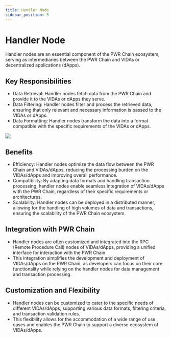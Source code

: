 ```yaml
---
title: Handler Node
sidebar_position: 5
---
```


# Handler Node

Handler nodes are an essential component of the PWR Chain ecosystem, serving as intermediaries between the PWR Chain and VIDAs or decentralized applications (dApps).

## Key Responsibilities

- Data Retrieval: Handler nodes fetch data from the PWR Chain and provide it to the VIDAs or dApps they serve.
- Data Filtering: Handler nodes filter and process the retrieved data, ensuring that only relevant and necessary information is passed to the VIDAs or dApps.
- Data Formatting: Handler nodes transform the data into a format compatible with the specific requirements of the VIDAs or dApps.

<img src="/img/tx-processing.avif" />

## Benefits

- Efficiency: Handler nodes optimize the data flow between the PWR Chain and VIDAs/dApps, reducing the processing burden on the VIDAs/dApps and improving overall performance.
- Compatibility: By adapting data formats and handling transaction processing, handler nodes enable seamless integration of VIDAs/dApps with the PWR Chain, regardless of their specific requirements or architectures.
- Scalability: Handler nodes can be deployed in a distributed manner, allowing for the handling of high volumes of data and transactions, ensuring the scalability of the PWR Chain ecosystem.

## Integration with PWR Chain

- Handler nodes are often customized and integrated into the RPC (Remote Procedure Call) nodes of VIDAs/dApps, providing a unified interface for interaction with the PWR Chain.
- This integration simplifies the development and deployment of VIDAs/dApps on the PWR Chain, as developers can focus on their core functionality while relying on the handler nodes for data management and transaction processing.

## Customization and Flexibility

- Handler nodes can be customized to cater to the specific needs of different VIDAs/dApps, supporting various data formats, filtering criteria, and transaction validation rules.
- This flexibility allows for the accommodation of a wide range of use cases and enables the PWR Chain to support a diverse ecosystem of VIDAs/dApps.
